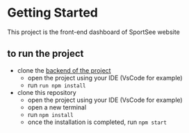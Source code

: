 # Getting Started

This project is the front-end dashboard of SportSee website

## to run the project


- clone the [backend of the project](https://github.com/ultimecreation/projec12-back-end-dashboard)
     - open the project using your IDE (VsCode for example)
     - run ```run npm install```
- clone this repository
    - open the project using your IDE (VsCode for example)
    - open a new terminal
    - run `npm install`
    - once the installation is completed, run `npm start`

